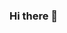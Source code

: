 ### Hi there 👋

<!--
**MrJWOfficial/MrJWOfficial** is a ✨ _special_ ✨ repository because its `README.md` (this file) appears on your GitHub profile.

I will work on this readme.md soon.
